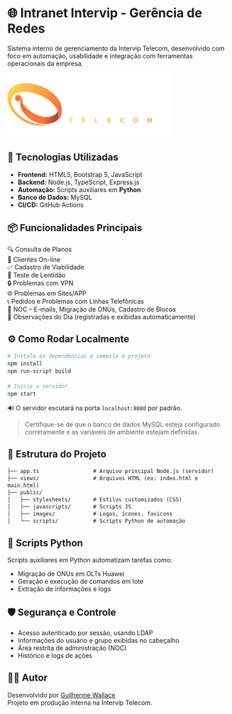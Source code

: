 
# 🌐 Intranet Intervip - Gerência de Redes

Sistema interno de gerenciamento da Intervip Telecom, desenvolvido com foco em automação, usabilidade e integração com ferramentas operacionais da empresa.

![Intervip Banner](https://raw.githubusercontent.com/guilherme-wallace/Intranet-Intervip/main/public/images/logo.png)

## 🚀 Tecnologias Utilizadas

- **Frontend:** HTML5, Bootstrap 5, JavaScript
- **Backend:** Node.js, TypeScript, Express.js
- **Automação:** Scripts auxiliares em **Python**
- **Banco de Dados:** MySQL
- **CI/CD:** GitHub Actions

## 📦 Funcionalidades Principais

🔍 Consulta de Planos  
👥 Clientes On-line  
✅ Cadastro de Viabilidade  
🛜 Teste de Lentidão  
🔒 Problemas com VPN  
🌐 Problemas em Sites/APP  
📞 Pedidos e Problemas com Linhas Telefônicas  
📧 NOC – E-mails, Migração de ONUs, Cadastro de Blocos  
📝 Observações do Dia (registradas e exibidas automaticamente)

## ⚙️ Como Rodar Localmente

```bash
# Instale as dependências e compile o projeto
npm install
npm run-script build

# Inicie o servidor
npm start
```

🔊 O servidor escutará na porta `localhost:8080` por padrão.

> Certifique-se de que o banco de dados MySQL esteja configurado corretamente e as variáveis de ambiente estejam definidas.

## 📂 Estrutura do Projeto

```plaintext
├── app.ts                 # Arquivo principal Node.js (servidor)
├── views/                 # Arquivos HTML (ex: index.html e main.html)
├── public/
│   ├── stylesheets/       # Estilos customizados (CSS)
│   ├── javascripts/       # Scripts JS
│   ├── images/            # Logos, ícones, favicons
│   └── scripts/           # Scripts Python de automação
```

## 🐍 Scripts Python

Scripts auxiliares em Python automatizam tarefas como:

- Migração de ONUs em OLTs Huawei
- Geração e execução de comandos em lote
- Extração de informações e logs

## 🛡 Segurança e Controle

- Acesso autenticado por sessão, usando LDAP
- Informações do usuário e grupo exibidas no cabeçalho
- Área restrita de administração (NOC)
- Histórico e logs de ações

## 👨‍💻 Autor

Desenvolvido por [Guilherme Wallace](https://github.com/guilherme-wallace)  
Projeto em produção interna na Intervip Telecom.
